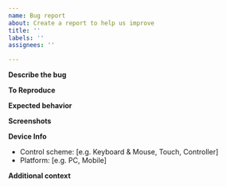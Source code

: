 ```yaml
---
name: Bug report
about: Create a report to help us improve
title: ''
labels: ''
assignees: ''

---
```


<!-- Do not write inside the notes! It will be hidden! -->
**Describe the bug**
<!-- A clear and concise description of what the bug is. -->


**To Reproduce**
<!-- Instead of writing only how to do it, write the steps of reproduce. -->


**Expected behavior**
<!-- A clear and concise description of what you expected to happen. -->


**Screenshots**
<!-- If applicable, add screenshots or videos to help explain your problem. -->


**Device Info**
 - Control scheme: [e.g. Keyboard & Mouse, Touch, Controller]
 - Platform: [e.g. PC, Mobile]

**Additional context**
<!-- Add any other context about the problem here. -->

